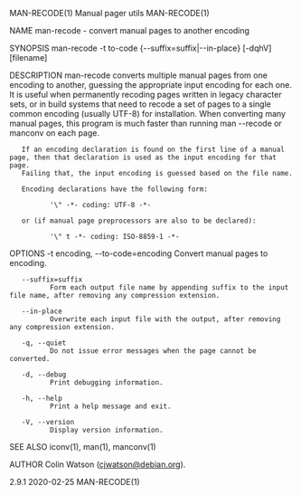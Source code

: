 MAN-RECODE(1)                                                   Manual pager utils                                                   MAN-RECODE(1)

NAME
       man-recode - convert manual pages to another encoding

SYNOPSIS
       man-recode -t to-code {--suffix=suffix|--in-place} [-dqhV] [filename]

DESCRIPTION
       man-recode converts multiple manual pages from one encoding to another, guessing the appropriate input encoding for each one.  It is useful
       when permanently recoding pages written in legacy character sets, or in build systems that need to recode a set of pages to a single common
       encoding  (usually  UTF-8)  for  installation.  When converting many manual pages, this program is much faster than running man --recode or
       manconv on each page.

       If an encoding declaration is found on the first line of a manual page, then that declaration is used as the input encoding for that  page.
       Failing that, the input encoding is guessed based on the file name.

       Encoding declarations have the following form:

              '\" -*- coding: UTF-8 -*-

       or (if manual page preprocessors are also to be declared):

              '\" t -*- coding: ISO-8859-1 -*-

OPTIONS
       -t encoding, --to-code=encoding
              Convert manual pages to encoding.

       --suffix=suffix
              Form each output file name by appending suffix to the input file name, after removing any compression extension.

       --in-place
              Overwrite each input file with the output, after removing any compression extension.

       -q, --quiet
              Do not issue error messages when the page cannot be converted.

       -d, --debug
              Print debugging information.

       -h, --help
              Print a help message and exit.

       -V, --version
              Display version information.

SEE ALSO
       iconv(1), man(1), manconv(1)

AUTHOR
       Colin Watson (cjwatson@debian.org).

2.9.1                                                               2020-02-25                                                       MAN-RECODE(1)
